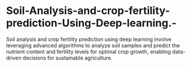 # Soil-Analysis-and-crop-fertility-prediction-Using-Deep-learning.-
 Soil analysis and crop fertility prediction using deep learning involve leveraging advanced algorithms to analyze soil samples and predict the nutrient content and fertility levels for optimal crop growth, enabling data-driven decisions for sustainable agriculture.
